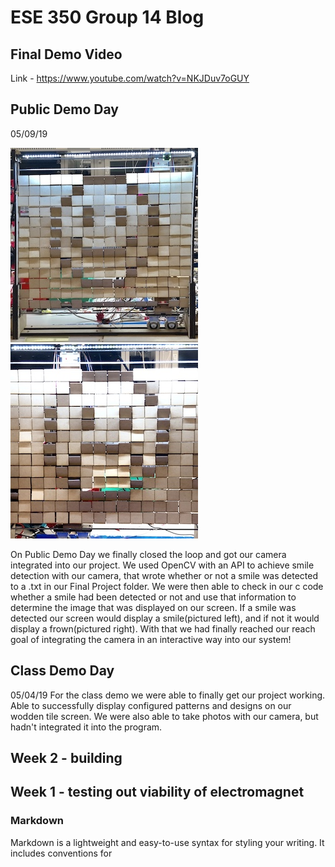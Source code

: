 # ESE 350 Group 14 Blog
## Final Demo Video
Link - https://www.youtube.com/watch?v=NKJDuv7oGUY

## Public Demo Day
05/09/19

![image](Smile.JPG)![image](Frown.JPG)


On Public Demo Day we finally closed the loop and got our camera integrated into our project. We used OpenCV with an API to achieve smile detection with our camera, that wrote whether or not a smile was detected to a .txt in our Final Project folder. We were then able to check in our c code whether a smile had been detected or not and use that information to determine the image that was displayed on our screen. If a smile was detected our screen would display a smile(pictured left), and if not it would display a frown(pictured right). With that we had finally reached our reach goal of integrating the camera in an interactive way into our system! 

## Class Demo Day
05/04/19
For the class demo we were able to finally get our project working. Able to successfully display configured patterns and designs on our wodden tile screen. We were also able to take photos with our camera, but hadn't integrated it into the program.
## Week 2 - building 

## Week 1 - testing out viability of electromagnet



### Markdown

Markdown is a lightweight and easy-to-use syntax for styling your writing. It includes conventions for

```markdown

```
